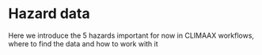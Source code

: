 # Hazard data

Here we introduce the 5 hazards important for now in CLIMAAX workflows, where to find the data and how to work with it